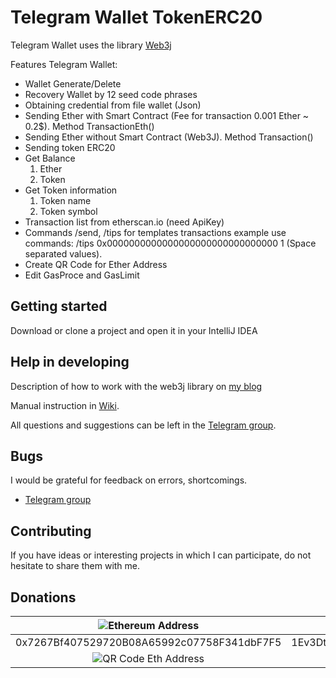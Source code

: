 # Telegram Wallet TokenERC20

Telegram Wallet uses the library [Web3j](https://github.com/web3j/web3j)

Features Telegram Wallet:
+ Wallet Generate/Delete
+ Recovery Wallet by 12 seed code phrases
+ Obtaining credential from file wallet (Json)
+ Sending Ether with Smart Contract (Fee for transaction 0.001 Ether ~ 0.2$). Method TransactionEth()
+ Sending Ether without Smart Contract (Web3J). Method Transaction()
+ Sending token ERC20
+ Get Balance
  1. Ether
  2. Token
+ Get Token information
  1. Token name
  2. Token symbol
+ Transaction list from etherscan.io (need ApiKey)
+ Commands /send, /tips for templates transactions
	example use commands: /tips 0x0000000000000000000000000000000 1 (Space separated values).
+ Create QR Code for Ether Address
+ Edit GasProce and GasLimit

## Getting started

Download or clone a project and open it in your IntelliJ IDEA

## Help in developing

Description of how to work with the web3j library on [my blog](https://bcdev.info/en/)

Manual instruction in [Wiki](https://github.com/EasyToken/Telegram-Wallet-Token-ERC20/wiki).

All questions and suggestions can be left in the [Telegram group](https://t.me/joinchat/D62dXAwO6kkm8hjlJTR9VA).

## Bugs

I would be grateful for feedback on errors, shortcomings.
+ [Telegram group](https://t.me/joinchat/D62dXAwO6kkm8hjlJTR9VA)

## Contributing

If you have ideas or interesting projects in which I can participate, do not hesitate to share them with me.

## Donations

| ![Ethereum Address](https://bcdev.info/wp-content/uploads/2018/10/ethereum_logo.png) | ![Bitcoin Address](https://bcdev.info/wp-content/uploads/2018/10/bitcoin_logo.png) |
| :---: | :---: |
| 0x7267Bf407529720B08A65992c07758F341dbF7F5 | 1Ev3Dt4dHMLrKmXRkPjsF4Bqr55PjBy8ZX |
| ![QR Code Eth Address](https://bcdev.info/wp-content/uploads/2018/10/qr_code_eth_address.png) | ![QR Code Bitcoin Address](https://bcdev.info/wp-content/uploads/2018/10/qr_code_btc_address.png) |
